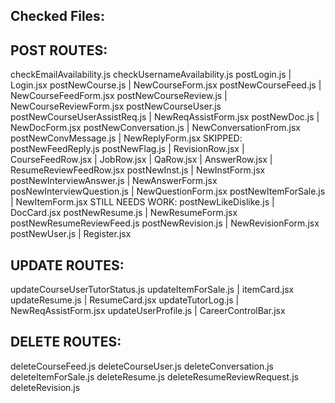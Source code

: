 Checked Files:
-------------------------------------------------------

POST ROUTES:
-------------------------------------------------------
checkEmailAvailability.js
checkUsernameAvailability.js
postLogin.js | Login.jsx
postNewCourse.js | NewCourseForm.jsx
postNewCourseFeed.js | NewCourseFeedForm.jsx
postNewCourseReview.js | NewCourseReviewForm.jsx
postNewCourseUser.js
postNewCourseUserAssistReq.js | NewReqAssistForm.jsx
postNewDoc.js | NewDocForm.jsx
postNewConversation.js | NewConversationFrom.jsx
postNewConvMessage.js | NewReplyForm.jsx
SKIPPED: postNewFeedReply.js
postNewFlag.js | RevisionRow.jsx | CourseFeedRow.jsx | JobRow.jsx | QaRow.jsx | AnswerRow.jsx | ResumeReviewFeedRow.jsx
postNewInst.js | NewInstForm.jsx
postNewInterviewAnswer.js | NewAnswerForm.jsx
posNewInterviewQuestion.js | NewQuestionForm.jsx
postNewItemForSale.js | NewItemForm.jsx
STILL NEEDS WORK: postNewLikeDislike.js | DocCard.jsx
postNewResume.js | NewResumeForm.jsx
postNewResumeReviewFeed.js
postNewRevision.js | NewRevisionForm.jsx
postNewUser.js | Register.jsx

UPDATE ROUTES:
-------------------------------------------------------
updateCourseUserTutorStatus.js
updateItemForSale.js | itemCard.jsx
updateResume.js | ResumeCard.jsx
updateTutorLog.js | NewReqAssistForm.jsx
updateUserProfile.js | CareerControlBar.jsx

DELETE ROUTES:
-------------------------------------------------------
deleteCourseFeed.js
deleteCourseUser.js
deleteConversation.js
deleteItemForSale.js
deleteResume.js
deleteResumeReviewRequest.js
deleteRevision.js

